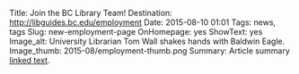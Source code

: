 Title: Join the BC Library Team! 
Destination: http://libguides.bc.edu/employment
Date: 2015-08-10 01:01 
Tags: news, tags 
Slug: new-employment-page
OnHomepage: yes
ShowText: yes
Image_alt: University Librarian Tom Wall shakes hands with Baldwin Eagle.
Image_thumb: 2015-08/employment-thumb.png
Summary: Article summary [linked text](http://www.google.com).
